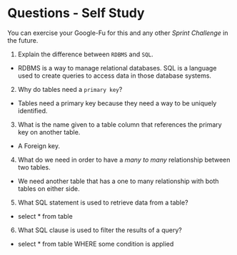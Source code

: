 # Questions - Self Study

You can exercise your Google-Fu for this and any other _Sprint Challenge_ in the future.

1.  Explain the difference between `RDBMS` and `SQL`.

- RDBMS is a way to manage relational databases. SQL is a language used to create queries to access data in those database systems.

2.  Why do tables need a `primary key`?

- Tables need a primary key because they need a way to be uniquely identified.

3.  What is the name given to a table column that references the primary key
    on another table.

- A Foreign key.

4.  What do we need in order to have a _many to many_ relationship between two
    tables.

- We need another table that has a one to many relationship with both tables on either side.

5.  What SQL statement is used to retrieve data from a table?

- select \* from table

6.  What SQL clause is used to filter the results of a query?

- select \* from table WHERE some condition is applied
